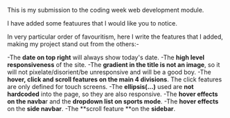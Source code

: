 This is my submission to the coding week web development module.

I have added some featuures that I would like you to notice.

In very particular order of favouritism, here I write the features that I added, making my project stand out from the others:-

-The **date on top right** will always show today's date.
-The **high level responsiveness** of the site.
-The **gradient in the title is not an image**, so it will not pixelate/disorient/be unresponsive and will be a good boy.
-The **hover, click and scroll features on the main 4 divisions**. The click features are only defined for touch screens.
-The **ellipsis(...)** used are **not hardcoded** into the page, so they are also responsive.
-The **hover effects on the navba**r and the **dropdown list on sports mode**.
-The **hover effects** on the **side navbar**.
-The **scroll feature **on the **sidebar**.